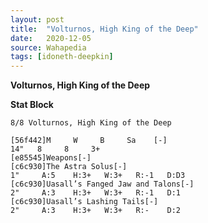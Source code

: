 ```yaml
---
layout: post
title:  "Volturnos, High King of the Deep"
date:   2020-12-05
source: Wahapedia
tags: [idoneth-deepkin]
---
```


**Volturnos, High King of the Deep**

**Stat Block**
```
8/8 Volturnos, High King of the Deep
```

```
[56f442]M     W     B     Sa    [-]
14"   8     8     3+    
[e85545]Weapons[-]
[c6c930]The Astra Solus[-]
1"     A:5    H:3+   W:3+   R:-1   D:D3  
[c6c930]Uasall’s Fanged Jaw and Talons[-]
2"     A:3    H:3+   W:3+   R:-1   D:1   
[c6c930]Uasall’s Lashing Tails[-]
2"     A:3    H:3+   W:3+   R:-    D:2   
```


